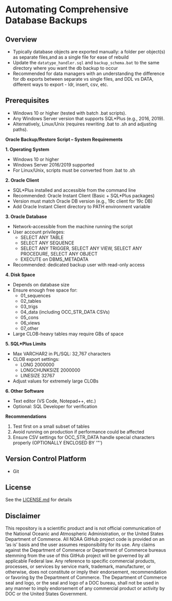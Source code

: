 # Automating Comprehensive Database Backups

## Overview
- Typically database objects are exported manually: a folder per object(s) as separate files,and as a single file for ease of rebuild
- Update the ```datatype_handler.sql``` and ```backup_schema.bat``` to the same directory where you want the db backup to occur
- Recommended for data managers with an understanding the difference for db exports between separate vs single files, and DDL vs DATA, different ways to export - ldr, insert, csv, etc.

## Prerequisites
- Windows 10 or higher (tested with batch .bat scripts).
- Any Windows Server version that supports SQL*Plus (e.g., 2016, 2019).
- Alternatively, Linux/Unix (requires rewriting .bat to .sh and adjusting paths).

**Oracle Backup/Restore Script – System Requirements**

**1. Operating System**

*   Windows 10 or higher
*   Windows Server 2016/2019 supported
*   For Linux/Unix, scripts must be converted from .bat to .sh

**2. Oracle Client**

*   SQL\*Plus installed and accessible from the command line
*   Recommended: Oracle Instant Client (Basic + SQL\*Plus packages)
*   Version must match Oracle DB version (e.g., 19c client for 19c DB)
*   Add Oracle Instant Client directory to PATH environment variable

**3. Oracle Database**

*   Network-accessible from the machine running the script
*   User account privileges:
    *   SELECT ANY TABLE
    *   SELECT ANY SEQUENCE
    *   SELECT ANY TRIGGER, SELECT ANY VIEW, SELECT ANY PROCEDURE, SELECT ANY OBJECT
    *   EXECUTE on DBMS\_METADATA
*   Recommended: dedicated backup user with read-only access

**4. Disk Space**

*   Depends on database size
*   Ensure enough free space for:
    *   01\_sequences
    *   02\_tables
    *   03\_trigs
    *   04\_data (including OCC\_STR\_DATA CSVs)
    *   05\_cons
    *   06\_views
    *   07\_other
*   Large CLOB-heavy tables may require GBs of space

**5. SQL\*Plus Limits**

*   Max VARCHAR2 in PL/SQL: 32,767 characters
*   CLOB export settings:
    *   LONG 2000000
    *   LONGCHUNKSIZE 2000000
    *   LINESIZE 32767
*   Adjust values for extremely large CLOBs

**6. Other Software**

*   Text editor (VS Code, Notepad++, etc.)
*   Optional: SQL Developer for verification

**Recommendations**

1.  Test first on a small subset of tables
2.  Avoid running on production if performance could be affected
3.  Ensure CSV settings for OCC\_STR\_DATA handle special characters properly (OPTIONALLY ENCLOSED BY '\"')

## Version Control Platform
- Git

## License
See the [LICENSE.md](./LICENSE.md) for details

## Disclaimer
This repository is a scientific product and is not official communication of the National Oceanic and Atmospheric Administration, or the United States Department of Commerce. All NOAA GitHub project code is provided on an ‘as is’ basis and the user assumes responsibility for its use. Any claims against the Department of Commerce or Department of Commerce bureaus stemming from the use of this GitHub project will be governed by all applicable Federal law. Any reference to specific commercial products, processes, or services by service mark, trademark, manufacturer, or otherwise, does not constitute or imply their endorsement, recommendation or favoring by the Department of Commerce. The Department of Commerce seal and logo, or the seal and logo of a DOC bureau, shall not be used in any manner to imply endorsement of any commercial product or activity by DOC or the United States Government.
